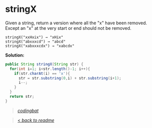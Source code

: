 # stringX

Given a string, return a version where all the "x" have been removed. Except an "x" at the very start or end should not be removed.

```
stringX("xxHxix") → "xHix"
stringX("abxxxcd") → "abcd"
stringX("xabxxxcdx") → "xabcdx"
```

**Solution:**

```java
public String stringX(String str) {
  for(int i=1; i<str.length()-1; i++){
    if(str.charAt(i) == 'x'){
      str = str.substring(0,i) + str.substring(i+1);
      i--;
    }
  }
  return str;
}
```

> _[codingbat](http://codingbat.com/prob/p171260)_

> [< _back to readme_](FINDREPLACEREADME)